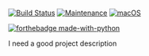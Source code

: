 
[![Build Status](https://travis-ci.com/hasii2011/PyUt.svg?branch=master)](https://travis-ci.com/hasii2011/PyUt)
[![Maintenance](https://img.shields.io/badge/Maintained%3F-yes-green.svg)](https://GitHub.com/Naereen/StrapDown.js/graphs/commit-activity)
[![macOS](https://svgshare.com/i/ZjP.svg)](https://svgshare.com/i/ZjP.svg)
<img width="34" height="17" src="./src/org/pyut/resources/img/gplv3-with-text-136x68.png"/> 

[![forthebadge made-with-python](http://ForTheBadge.com/images/badges/made-with-python.svg)](https://www.python.org/)

I need a good project description
